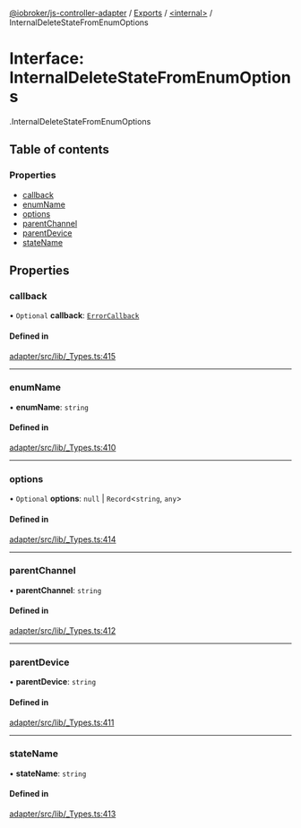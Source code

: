 [@iobroker/js-controller-adapter](../README.md) / [Exports](../modules.md) / [<internal\>](../modules/internal_.md) / InternalDeleteStateFromEnumOptions

# Interface: InternalDeleteStateFromEnumOptions

[<internal>](../modules/internal_.md).InternalDeleteStateFromEnumOptions

## Table of contents

### Properties

- [callback](internal_.InternalDeleteStateFromEnumOptions.md#callback)
- [enumName](internal_.InternalDeleteStateFromEnumOptions.md#enumname)
- [options](internal_.InternalDeleteStateFromEnumOptions.md#options)
- [parentChannel](internal_.InternalDeleteStateFromEnumOptions.md#parentchannel)
- [parentDevice](internal_.InternalDeleteStateFromEnumOptions.md#parentdevice)
- [stateName](internal_.InternalDeleteStateFromEnumOptions.md#statename)

## Properties

### callback

• `Optional` **callback**: [`ErrorCallback`](../modules/internal_.md#errorcallback)

#### Defined in

[adapter/src/lib/_Types.ts:415](https://github.com/ioBroker/ioBroker.js-controller/blob/9c08dda8/packages/adapter/src/lib/_Types.ts#L415)

___

### enumName

• **enumName**: `string`

#### Defined in

[adapter/src/lib/_Types.ts:410](https://github.com/ioBroker/ioBroker.js-controller/blob/9c08dda8/packages/adapter/src/lib/_Types.ts#L410)

___

### options

• `Optional` **options**: ``null`` \| `Record`<`string`, `any`\>

#### Defined in

[adapter/src/lib/_Types.ts:414](https://github.com/ioBroker/ioBroker.js-controller/blob/9c08dda8/packages/adapter/src/lib/_Types.ts#L414)

___

### parentChannel

• **parentChannel**: `string`

#### Defined in

[adapter/src/lib/_Types.ts:412](https://github.com/ioBroker/ioBroker.js-controller/blob/9c08dda8/packages/adapter/src/lib/_Types.ts#L412)

___

### parentDevice

• **parentDevice**: `string`

#### Defined in

[adapter/src/lib/_Types.ts:411](https://github.com/ioBroker/ioBroker.js-controller/blob/9c08dda8/packages/adapter/src/lib/_Types.ts#L411)

___

### stateName

• **stateName**: `string`

#### Defined in

[adapter/src/lib/_Types.ts:413](https://github.com/ioBroker/ioBroker.js-controller/blob/9c08dda8/packages/adapter/src/lib/_Types.ts#L413)
